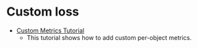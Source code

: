 # Custom loss

* [Custom Metrics Tutorial](custom_loss/custom_metric_tutorial.md)
    * This tutorial shows how to add custom per-object metrics.